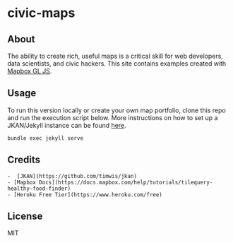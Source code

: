 # civic-maps

## About
The ability to create rich, useful maps is a critical skill for web developers, data scientists, and civic hackers. This site contains examples created with  [Mapbox GL JS](https://docs.mapbox.com/mapbox-gl-js/api/).

## Usage
To run this version locally or create your own map portfolio, clone this repo and run the execution script below. More instructions on how to set up  a JKAN/Jekyll instance can be found  [here](https://jkan.io/).
```
bundle exec jekyll serve
```
	
## Credits

	-  [JKAN](https://github.com/timwis/jkan)
	- [Mapbox Docs](https://docs.mapbox.com/help/tutorials/tilequery-healthy-food-finder) 
	- [Heroku Free Tier](https://www.heroku.com/free) 

## License
MIT 